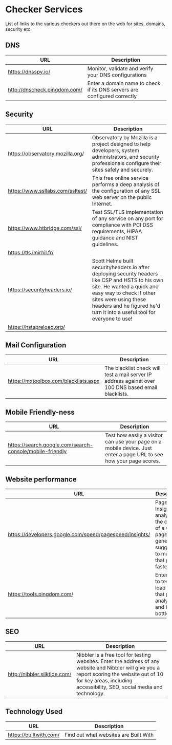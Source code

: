 # Checker Services
List of links to the various checkers out there on the web for sites, domains, security etc.


## DNS
| URL  | Description |
| ------------- | ------------- |
| https://dnsspy.io/  | Monitor, validate and verify your DNS configurations |
| http://dnscheck.pingdom.com/ | Enter a domain name to check if its DNS servers are configured correctly |

## Security
| URL  | Description |
| ------------- | ------------- |
| https://observatory.mozilla.org/  | Observatory by Mozilla is a project designed to help developers, system administrators, and security professionals configure their sites safely and securely. |
| https://www.ssllabs.com/ssltest/ | This free online service performs a deep analysis of the configuration of any SSL web server on the public Internet. |
| https://www.htbridge.com/ssl/ | Test SSL/TLS implementation of any service on any port for compliance with PCI DSS requirements, HIPAA guidance and NIST guidelines. |
| https://tls.imirhil.fr/ | |
| https://securityheaders.io/ | Scott Helme built securityheaders.io after deploying security headers like CSP and HSTS to his own site. He wanted a quick and easy way to check if other sites were using these headers and he figured he'd turn it into a useful tool for everyone to use! |
| https://hstspreload.org/ | | 

## Mail Configuration
| URL  | Description |
| ------------- | ------------- |
| https://mxtoolbox.com/blacklists.aspx | The blacklist check will test a mail server IP address against over 100 DNS based email blacklists. |

## Mobile Friendly-ness
| URL  | Description |
| ------------- | ------------- |
| https://search.google.com/search-console/mobile-friendly | Test how easily a visitor can use your page on a mobile device. Just enter a page URL to see how your page scores. |

## Website performance
| URL  | Description |
| ------------- | ------------- |
| https://developers.google.com/speed/pagespeed/insights/ | PageSpeed Insights analyzes the content of a web page, then generates suggestions to make that page faster. | 
| https://tools.pingdom.com/ | Enter a URL to test the load time of that page, analyze it and find bottlenecks. |

## SEO
| URL  | Description |
| ------------- | ------------- |
 | http://nibbler.silktide.com/ | Nibbler is a free tool for testing websites. Enter the address of any website and Nibbler will give you a report scoring the website out of 10 for key areas, including accessibility, SEO, social media and technology. |
 
 ## Technology Used
| URL  | Description |
| ------------- | ------------- |
| https://builtwith.com/ | Find out what websites are Built With | 

 
